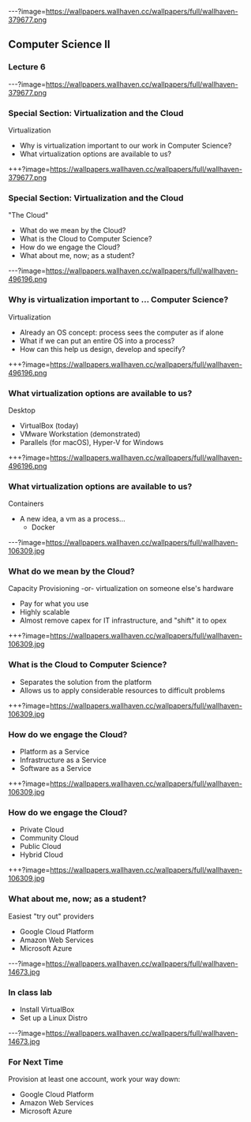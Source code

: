 ---?image=https://wallpapers.wallhaven.cc/wallpapers/full/wallhaven-379677.png

## Computer Science II

### Lecture 6

---?image=https://wallpapers.wallhaven.cc/wallpapers/full/wallhaven-379677.png

### Special Section: Virtualization and the Cloud
Virtualization
- Why is virtualization important to our work in Computer Science?
- What virtualization options are available to us?

+++?image=https://wallpapers.wallhaven.cc/wallpapers/full/wallhaven-379677.png

### Special Section: Virtualization and the Cloud
"The Cloud"
- What do we mean by the Cloud?
- What is the Cloud to Computer Science?
- How do we engage the Cloud?
- What about me, now; as a student?

---?image=https://wallpapers.wallhaven.cc/wallpapers/full/wallhaven-496196.png

### Why is virtualization important to ... Computer Science?
Virtualization
- Already an OS concept: process sees the computer as if alone
- What if we can put an entire OS into a process?
- How can this help us design, develop and specify?

+++?image=https://wallpapers.wallhaven.cc/wallpapers/full/wallhaven-496196.png

### What virtualization options are available to us?
Desktop
- VirtualBox (today)
- VMware Workstation (demonstrated)
- Parallels (for macOS), Hyper-V for Windows

+++?image=https://wallpapers.wallhaven.cc/wallpapers/full/wallhaven-496196.png

### What virtualization options are available to us?
Containers
- A new idea, a vm as a process...
  - Docker

---?image=https://wallpapers.wallhaven.cc/wallpapers/full/wallhaven-106309.jpg
### What do we mean by the Cloud?
Capacity Provisioning -or- virtualization on someone else's hardware
- Pay for what you use
- Highly scalable
- Almost remove capex for IT infrastructure, and "shift" it to opex
 
+++?image=https://wallpapers.wallhaven.cc/wallpapers/full/wallhaven-106309.jpg
### What is the Cloud to Computer Science?
- Separates the solution from the platform
- Allows us to apply considerable resources to difficult problems
 
+++?image=https://wallpapers.wallhaven.cc/wallpapers/full/wallhaven-106309.jpg
### How do we engage the Cloud?
- Platform as a Service
- Infrastructure as a Service
- Software as a Service

+++?image=https://wallpapers.wallhaven.cc/wallpapers/full/wallhaven-106309.jpg
### How do we engage the Cloud?
- Private Cloud
- Community Cloud
- Public Cloud
- Hybrid Cloud

+++?image=https://wallpapers.wallhaven.cc/wallpapers/full/wallhaven-106309.jpg
### What about me, now; as a student?
Easiest "try out" providers
- Google Cloud Platform
- Amazon Web Services
- Microsoft Azure

---?image=https://wallpapers.wallhaven.cc/wallpapers/full/wallhaven-14673.jpg
### In class lab
- Install VirtualBox
- Set up a Linux Distro

---?image=https://wallpapers.wallhaven.cc/wallpapers/full/wallhaven-14673.jpg
### For Next Time
Provision at least one account, work your way down:
- Google Cloud Platform
- Amazon Web Services
- Microsoft Azure